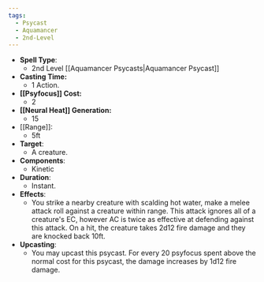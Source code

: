 ```yaml
---
tags:
  - Psycast
  - Aquamancer
  - 2nd-Level
---
```

- **Spell Type**:
	- 2nd Level [[Aquamancer Psycasts|Aquamancer Psycast]]
- **Casting Time:**
	- 1 Action.
- **[[Psyfocus]] Cost:**
	- 2
- **[[Neural Heat]] Generation:**
	- 15
- [[Range]]:
	- 5ft
- **Target**:
	- A creature.
- **Components**:
	- Kinetic
- **Duration**:
	- Instant.
- **Effects**:
	- You strike a nearby creature with scalding hot water, make a melee attack roll against a creature within range. This attack ignores all of a creature's EC, however AC is twice as effective at defending against this attack. On a hit, the creature takes 2d12 fire damage and they are knocked back 10ft.
- **Upcasting**:
	- You may upcast this psycast. For every 20 psyfocus spent above the normal cost for this psycast, the damage increases by 1d12 fire damage.
